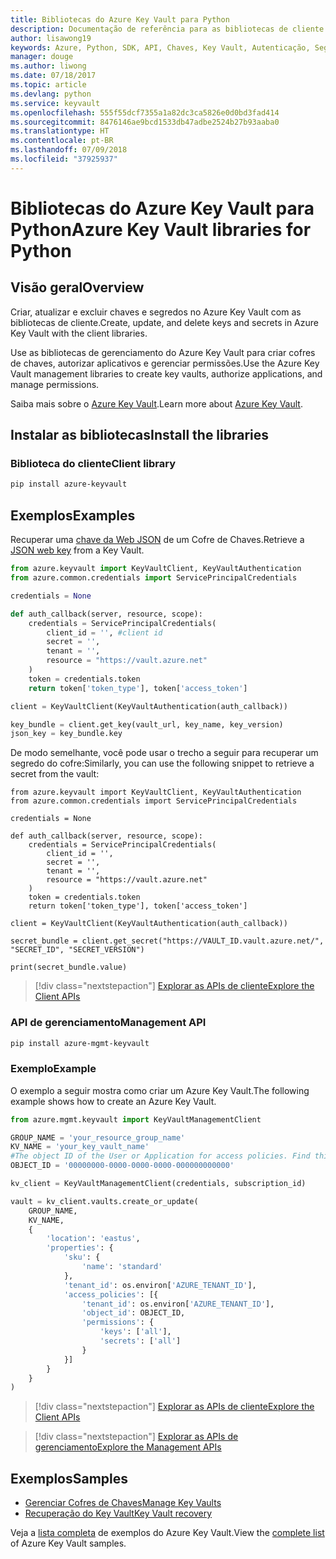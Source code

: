 ```yaml
---
title: Bibliotecas do Azure Key Vault para Python
description: Documentação de referência para as bibliotecas de cliente de Python para o Azure Key Vault
author: lisawong19
keywords: Azure, Python, SDK, API, Chaves, Key Vault, Autenticação, Segredo, chave, segurança
manager: douge
ms.author: liwong
ms.date: 07/18/2017
ms.topic: article
ms.devlang: python
ms.service: keyvault
ms.openlocfilehash: 555f55dcf7355a1a82dc3ca5826e0d0bd3fad414
ms.sourcegitcommit: 8476146ae9bcd1533db47adbe2524b27b93aaba0
ms.translationtype: HT
ms.contentlocale: pt-BR
ms.lasthandoff: 07/09/2018
ms.locfileid: "37925937"
---
```

# <a name="azure-key-vault-libraries-for-python"></a><span data-ttu-id="dc5a0-104">Bibliotecas do Azure Key Vault para Python</span><span class="sxs-lookup"><span data-stu-id="dc5a0-104">Azure Key Vault libraries for Python</span></span>

## <a name="overview"></a><span data-ttu-id="dc5a0-105">Visão geral</span><span class="sxs-lookup"><span data-stu-id="dc5a0-105">Overview</span></span>

<span data-ttu-id="dc5a0-106">Criar, atualizar e excluir chaves e segredos no Azure Key Vault com as bibliotecas de cliente.</span><span class="sxs-lookup"><span data-stu-id="dc5a0-106">Create, update, and delete keys and secrets in Azure Key Vault with the client libraries.</span></span>

<span data-ttu-id="dc5a0-107">Use as bibliotecas de gerenciamento do Azure Key Vault para criar cofres de chaves, autorizar aplicativos e gerenciar permissões.</span><span class="sxs-lookup"><span data-stu-id="dc5a0-107">Use the Azure Key Vault management libraries to create key vaults, authorize applications, and manage permissions.</span></span> 

<span data-ttu-id="dc5a0-108">Saiba mais sobre o [Azure Key Vault](/azure/key-vault/key-vault-whatis).</span><span class="sxs-lookup"><span data-stu-id="dc5a0-108">Learn more about [Azure Key Vault](/azure/key-vault/key-vault-whatis).</span></span>

## <a name="install-the-libraries"></a><span data-ttu-id="dc5a0-109">Instalar as bibliotecas</span><span class="sxs-lookup"><span data-stu-id="dc5a0-109">Install the libraries</span></span>

### <a name="client-library"></a><span data-ttu-id="dc5a0-110">Biblioteca do cliente</span><span class="sxs-lookup"><span data-stu-id="dc5a0-110">Client library</span></span>

```bash
pip install azure-keyvault
```

## <a name="examples"></a><span data-ttu-id="dc5a0-111">Exemplos</span><span class="sxs-lookup"><span data-stu-id="dc5a0-111">Examples</span></span>

<span data-ttu-id="dc5a0-112">Recuperar uma [chave da Web JSON](https://tools.ietf.org/html/draft-ietf-jose-json-web-key-18) de um Cofre de Chaves.</span><span class="sxs-lookup"><span data-stu-id="dc5a0-112">Retrieve a [JSON web key](https://tools.ietf.org/html/draft-ietf-jose-json-web-key-18) from a Key Vault.</span></span>

```python
from azure.keyvault import KeyVaultClient, KeyVaultAuthentication
from azure.common.credentials import ServicePrincipalCredentials

credentials = None

def auth_callback(server, resource, scope):
    credentials = ServicePrincipalCredentials(
        client_id = '', #client id
        secret = '',
        tenant = '',
        resource = "https://vault.azure.net"
    )
    token = credentials.token
    return token['token_type'], token['access_token']

client = KeyVaultClient(KeyVaultAuthentication(auth_callback))

key_bundle = client.get_key(vault_url, key_name, key_version)
json_key = key_bundle.key
```

<span data-ttu-id="dc5a0-113">De modo semelhante, você pode usar o trecho a seguir para recuperar um segredo do cofre:</span><span class="sxs-lookup"><span data-stu-id="dc5a0-113">Similarly, you can use the following snippet to retrieve a secret from the vault:</span></span>

```
from azure.keyvault import KeyVaultClient, KeyVaultAuthentication
from azure.common.credentials import ServicePrincipalCredentials

credentials = None

def auth_callback(server, resource, scope):
    credentials = ServicePrincipalCredentials(
        client_id = '',
        secret = '',
        tenant = '',
        resource = "https://vault.azure.net"
    )
    token = credentials.token
    return token['token_type'], token['access_token']

client = KeyVaultClient(KeyVaultAuthentication(auth_callback))

secret_bundle = client.get_secret("https://VAULT_ID.vault.azure.net/", "SECRET_ID", "SECRET_VERSION")

print(secret_bundle.value)
```

> [!div class="nextstepaction"]
> [<span data-ttu-id="dc5a0-114">Explorar as APIs de cliente</span><span class="sxs-lookup"><span data-stu-id="dc5a0-114">Explore the Client APIs</span></span>](/python/api/overview/azure/keyvault/client)

### <a name="management-api"></a><span data-ttu-id="dc5a0-115">API de gerenciamento</span><span class="sxs-lookup"><span data-stu-id="dc5a0-115">Management API</span></span>

```bash
pip install azure-mgmt-keyvault
```

### <a name="example"></a><span data-ttu-id="dc5a0-116">Exemplo</span><span class="sxs-lookup"><span data-stu-id="dc5a0-116">Example</span></span>
<span data-ttu-id="dc5a0-117">O exemplo a seguir mostra como criar um Azure Key Vault.</span><span class="sxs-lookup"><span data-stu-id="dc5a0-117">The following example shows how to create an Azure Key Vault.</span></span> 

```python
from azure.mgmt.keyvault import KeyVaultManagementClient

GROUP_NAME = 'your_resource_group_name'
KV_NAME = 'your_key_vault_name'
#The object ID of the User or Application for access policies. Find this number in the portal
OBJECT_ID = '00000000-0000-0000-0000-000000000000'

kv_client = KeyVaultManagementClient(credentials, subscription_id)

vault = kv_client.vaults.create_or_update(
    GROUP_NAME,
    KV_NAME,
    {
        'location': 'eastus',
        'properties': {
            'sku': {
                'name': 'standard'
            },
            'tenant_id': os.environ['AZURE_TENANT_ID'],
            'access_policies': [{
                'tenant_id': os.environ['AZURE_TENANT_ID'],
                'object_id': OBJECT_ID,
                'permissions': {
                    'keys': ['all'],
                    'secrets': ['all']
                }
            }]
        }
    }
)
```
> [!div class="nextstepaction"]
> [<span data-ttu-id="dc5a0-118">Explorar as APIs de cliente</span><span class="sxs-lookup"><span data-stu-id="dc5a0-118">Explore the Client APIs</span></span>](/python/api/overview/azure/keyvault/client)

> [!div class="nextstepaction"]
> [<span data-ttu-id="dc5a0-119">Explorar as APIs de gerenciamento</span><span class="sxs-lookup"><span data-stu-id="dc5a0-119">Explore the Management APIs</span></span>](/python/api/overview/azure/keyvault/management)

## <a name="samples"></a><span data-ttu-id="dc5a0-120">Exemplos</span><span class="sxs-lookup"><span data-stu-id="dc5a0-120">Samples</span></span>
* <span data-ttu-id="dc5a0-121">[Gerenciar Cofres de Chaves][1]</span><span class="sxs-lookup"><span data-stu-id="dc5a0-121">[Manage Key Vaults][1]</span></span> 
* <span data-ttu-id="dc5a0-122">[Recuperação do Key Vault][2]</span><span class="sxs-lookup"><span data-stu-id="dc5a0-122">[Key Vault recovery][2]</span></span>

[1]: https://azure.microsoft.com/resources/samples/key-vault-python-manage/
[2]: https://azure.microsoft.com/resources/samples/key-vault-recovery-python/

<span data-ttu-id="dc5a0-123">Veja a [lista completa](https://azure.microsoft.com/resources/samples/?platform=python&term=key+vault) de exemplos do Azure Key Vault.</span><span class="sxs-lookup"><span data-stu-id="dc5a0-123">View the [complete list](https://azure.microsoft.com/resources/samples/?platform=python&term=key+vault) of Azure Key Vault samples.</span></span> 
